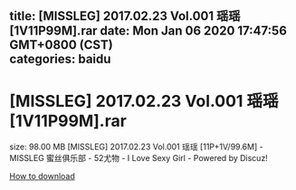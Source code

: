
title: [MISSLEG] 2017.02.23 Vol.001 瑶瑶[1V11P99M].rar
date: Mon Jan 06 2020 17:47:56 GMT+0800 (CST)    
categories: baidu
---

# [MISSLEG] 2017.02.23 Vol.001 瑶瑶[1V11P99M].rar
size: 98.00 MB
 [MISSLEG] 2017.02.23 Vol.001 瑶瑶 [11P+1V/99.6M] - MISSLEG 蜜丝俱乐部 - 52尤物 - I Love Sexy Girl - Powered by Discuz!
 

[How to download](https://bpcam.bemobtrk.com/go/2ceec3aa-1ca2-46d6-b9ff-aaa5c184517c?jno=39)